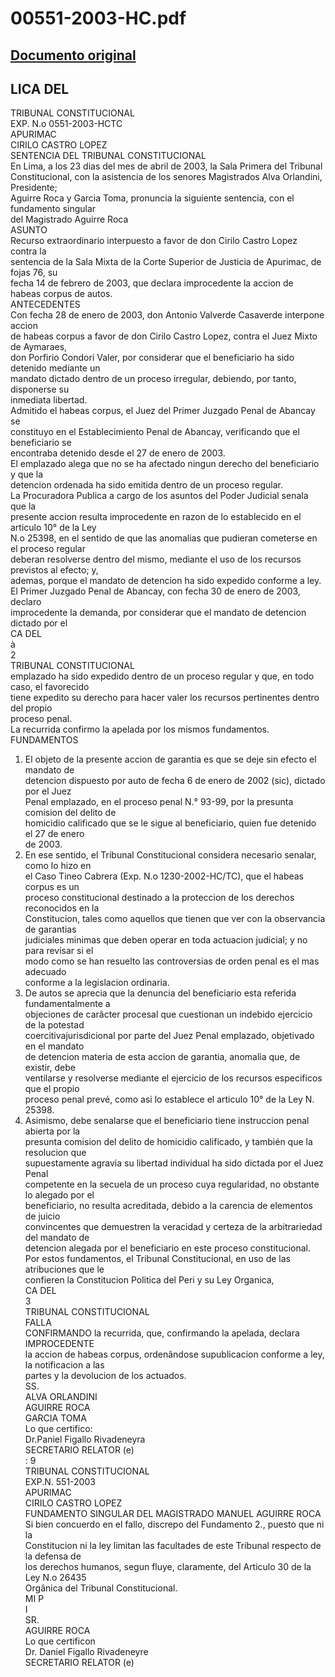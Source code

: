 
00551-2003-HC.pdf
=================
  
[Documento original](https://tc.gob.pe/jurisprudencia/2003/00551-2003-HC.pdf)  
---  
LICA DEL  
-  
TRIBUNAL CONSTITUCIONAL  
EXP. N.o 0551-2003-HCTC  
APURIMAC  
CIRILO CASTRO LOPEZ  
SENTENCIA DEL TRIBUNAL CONSTITUCIONAL  
En Lima, a los 23 dias del mes de abril de 2003, la Sala Primera del Tribunal  
Constitucional, con la asistencia de los senores Magistrados Alva Orlandini, Presidente;  
Aguirre Roca y Garcia Toma, pronuncia la siguiente sentencia, con el fundamento singular  
del Magistrado Aguirre Roca  
ASUNTO  
Recurso extraordinario interpuesto a favor de don Cirilo Castro Lopez contra la  
sentencia de la Sala Mixta de la Corte Superior de Justicia de Apurimac, de fojas 76, su  
fecha 14 de febrero de 2003, que declara improcedente la accion de habeas corpus de autos.  
ANTECEDENTES  
Con fecha 28 de enero de 2003, don Antonio Valverde Casaverde interpone accion  
de habeas corpus a favor de don Cirilo Castro Lopez, contra el Juez Mixto de Aymaraes,  
don Porfirio Condori Valer, por considerar que el beneficiario ha sido detenido mediante un  
mandato dictado dentro de un proceso irregular, debiendo, por tanto, disponerse su  
inmediata libertad.  
Admitido el habeas corpus, el Juez del Primer Juzgado Penal de Abancay se  
constituyo en el Establecimiento Penal de Abancay, verificando que el beneficiario se  
encontraba detenido desde el 27 de enero de 2003.  
El emplazado alega que no se ha afectado ningun derecho del beneficiario y que la  
detencion ordenada ha sido emitida dentro de un proceso regular.  
La Procuradora Publica a cargo de los asuntos del Poder Judicial senala que la  
presente accion resulta improcedente en razon de lo establecido en el articulo 10° de la Ley  
N.o 25398, en el sentido de que las anomalias que pudieran cometerse en el proceso regular  
deberan resolverse dentro del mismo, mediante el uso de los recursos previstos al efecto; y,  
ademas, porque el mandato de detencion ha sido expedido conforme a ley.  
El Primer Juzgado Penal de Abancay, con fecha 30 de enero de 2003, declaro  
improcedente la demanda, por considerar que el mandato de detencion dictado por el  
CA DEL  
à  
2  
TRIBUNAL CONSTITUCIONAL  
emplazado ha sido expedido dentro de un proceso regular y que, en todo caso, el favorecido  
tiene expedito su derecho para hacer valer los recursos pertinentes dentro del propio  
proceso penal.  
La recurrida confirmo la apelada por los mismos fundamentos.  
FUNDAMENTOS  
1. El objeto de la presente accion de garantia es que se deje sin efecto el mandato de  
detencion dispuesto por auto de fecha 6 de enero de 2002 (sic), dictado por el Juez  
Penal emplazado, en el proceso penal N.° 93-99, por la presunta comision del delito de  
homicidio calificado que se le sigue al beneficiario, quien fue detenido el 27 de enero  
de 2003.  
2. En ese sentido, el Tribunal Constitucional considera necesario senalar, como lo hizo en  
el Caso Tineo Cabrera (Exp. N.o 1230-2002-HC/TC), que el habeas corpus es un  
proceso constitucional destinado a la proteccion de los derechos reconocidos en la  
Constitucion, tales como aquellos que tienen que ver con la observancia de garantias  
judiciales minimas que deben operar en toda actuacion judicial; y no para revisar si el  
modo como se han resuelto las controversias de orden penal es el mas adecuado  
conforme a la legislacion ordinaria.  
3. De autos se aprecia que la denuncia del beneficiario esta referida fundamentalmente a  
objeciones de carâcter procesal que cuestionan un indebido ejercicio de la potestad  
coercitivajurisdicional por parte del Juez Penal emplazado, objetivado en el mandato  
de detencion materia de esta accion de garantia, anomalia que, de existir, debe  
ventilarse y resolverse mediante el ejercicio de los recursos especificos que el propio  
proceso penal prevé, como asi lo establece el articulo 10° de la Ley N. 25398.  
4. Asimismo, debe senalarse que el beneficiario tiene instruccion penal abierta por la  
presunta comision del delito de homicidio calificado, y también que la resolucion que  
supuestamente agravia su libertad individual ha sido dictada por el Juez Penal  
competente en la secuela de un proceso cuya regularidad, no obstante lo alegado por el  
beneficiario, no resulta acreditada, debido a la carencia de elementos de juicio  
convincentes que demuestren la veracidad y certeza de la arbitrariedad del mandato de  
detencion alegada por el beneficiario en este proceso constitucional.  
Por estos fundamentos, el Tribunal Constitucional, en uso de las atribuciones que le  
confieren la Constitucion Politica del Peri y su Ley Organica,  
CA DEL  
3  
TRIBUNAL CONSTITUCIONAL  
FALLA  
CONFIRMANDO la recurrida, que, confirmando la apelada, declara IMPROCEDENTE  
la accion de habeas corpus, ordenândose supublicacion conforme a ley, la notificacion a las  
partes y la devolucion de los actuados.  
SS.  
ALVA ORLANDINI  
AGUIRRE ROCA  
GARCIA TOMA  
Lo que certifico:  
Dr.Paniel Figallo Rivadeneyra  
SECRETARIO RELATOR (e)  
: 9  
TRIBUNAL CONSTITUCIONAL  
EXP.N. 551-2003  
APURIMAC  
CIRILO CASTRO LOPEZ  
FUNDAMENTO SINGULAR DEL MAGISTRADO MANUEL AGUIRRE ROCA  
Si bien concuerdo en el fallo, discrepo del Fundamento 2., puesto que ni la  
Constitucion ni la ley limitan las facultades de este Tribunal respecto de la defensa de  
los derechos humanos, segun fluye, claramente, del Articulo 30 de la Ley N.o 26435  
Orgânica del Tribunal Constitucional.  
MI P  
I  
SR.  
AGUIRRE ROCA  
Lo que certificon  
Dr. Daniel Figallo Rivadeneyre  
SECRETARIO RELATOR (e)